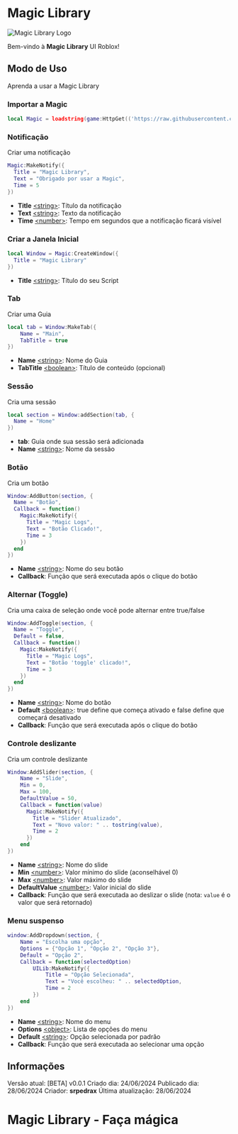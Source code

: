 # Magic Library

![Magic Library Logo](https://i.imgur.com/lC3HQDo.png)

Bem-vindo à **Magic Library** UI Roblox!

## Modo de Uso
Aprenda a usar a Magic Library

### Importar a Magic
```lua
local Magic = loadstring(game:HttpGet(('https://raw.githubusercontent.com/srpedrax/Magic-Library/main/source/Source.lua')))()
```

### Notificação
Criar uma notificação
```lua
Magic:MakeNotify({
  Title = "Magic Library",
  Text = "Obrigado por usar a Magic",
  Time = 5
})
```

- **Title** [\<string\>](https://www.lua.org/pil/2.4.html): Título da notificação
- **Text** [\<string\>](https://www.lua.org/pil/2.4.html): Texto da notificação
- **Time** [\<number\>](https://www.lua.org/pil/2.3.html): Tempo em segundos que a notificação ficará visível

### Criar a Janela Inicial
```lua
local Window = Magic:CreateWindow({
  Title = "Magic Library"
})
```
- **Title** [\<string\>](https://www.lua.org/pil/2.4.html): Título do seu Script

### Tab
Criar uma Guia
```lua
local tab = Window:MakeTab({
    Name = "Main",
    TabTitle = true
})
```
- **Name** [\<string\>](https://www.lua.org/pil/2.4.html): Nome do Guia
- **TabTitle** [\<boolean\>](https://www.lua.org/pil/2.2.html): Título de conteúdo (opcional)

### Sessão
Cria uma sessão
```lua
local section = Window:addSection(tab, {
  Name = "Home"
})
```
- **tab**: Guia onde sua sessão será adicionada
- **Name** [\<string\>](https://www.lua.org/pil/2.4.html): Nome da sessão

### Botão
Cria um botão
```lua
Window:AddButton(section, {
  Name = "Botão",
  Callback = function()
    Magic:MakeNotify({
      Title = "Magic Logs",
      Text = "Botão Clicado!",
      Time = 3
    })
  end
})
```
- **Name** [\<string\>](https://www.lua.org/pil/2.4.html): Nome do seu botão
- **Callback**: Função que será executada após o clique do botão

### Alternar (Toggle)
Cria uma caixa de seleção onde você pode alternar entre true/false
```lua
Window:AddToggle(section, {
  Name = "Toggle",
  Default = false,
  Callback = function()
    Magic:MakeNotify({
      Title = "Magic Logs",
      Text = "Botão 'toggle' clicado!",
      Time = 3
    })
  end
})
```
- **Name** [\<string\>](https://www.lua.org/pil/2.4.html): Nome do botão
- **Default** [\<boolean\>](https://www.lua.org/pil/2.2.html): true define que começa ativado e false define que começará desativado
- **Callback**: Função que será executada após o clique do botão

### Controle deslizante
Cria um controle deslizante
```lua
Window:AddSlider(section, {
    Name = "Slide",
    Min = 0,
    Max = 100,
    DefaultValue = 50,
    Callback = function(value)
      Magic:MakeNotify({
        Title = "Slider Atualizado",
        Text = "Novo valor: " .. tostring(value),
        Time = 2
      })
    end
})
```
- **Name** [\<string\>](https://www.lua.org/pil/2.4.html): Nome do slide
- **Min** [\<number\>](https://www.lua.org/pil/2.3.html): Valor mínimo do slide (aconselhável 0)
- **Max** [\<number\>](https://www.lua.org/pil/2.3.html): Valor máximo do slide
- **DefaultValue** [\<number\>](https://www.lua.org/pil/2.3.html): Valor inicial do slide
- **Callback**: Função que será executada ao deslizar o slide (nota: `value` é o valor que será retornado)

### Menu suspenso
```lua
window:AddDropdown(section, {
    Name = "Escolha uma opção",
    Options = {"Opção 1", "Opção 2", "Opção 3"},
    Default = "Opção 2",
    Callback = function(selectedOption)
        UILib:MakeNotify({
            Title = "Opção Selecionada",
            Text = "Você escolheu: " .. selectedOption,
            Time = 2
        })
    end
})
```
- **Name** [\<string\>](https://www.lua.org/pil/2.4.html): Nome do menu
- **Options** [\<object\>](https://www.lua.org/pil/2.5.html): Lista de opções do menu
- **Default** [\<string\>](https://www.lua.org/pil/2.4.html): Opção selecionada por padrão
- **Callback**: Função que será executada ao selecionar uma opção

## Informações
Versão atual: [BETA] v0.0.1
Criado dia: 24/06/2024
Publicado dia: 28/06/2024
Criador: **srpedrax**
Última atualização: 28/06/2024

# Magic Library - Faça mágica